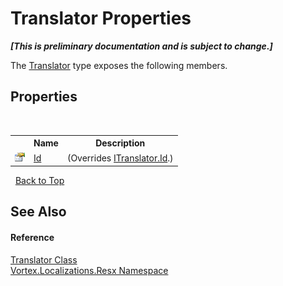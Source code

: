 # Translator Properties
 _**\[This is preliminary documentation and is subject to change.\]**_

The <a href="T_Vortex_Localizations_Resx_Translator.md">Translator</a> type exposes the following members.


## Properties
&nbsp;<table><tr><th></th><th>Name</th><th>Description</th></tr><tr><td>![Public property](media/pubproperty.gif "Public property")</td><td><a href="P_Vortex_Localizations_Resx_Translator_Id.md">Id</a></td><td> (Overrides <a href="P_Vortex_Localizations_Abstractions_ITranslator_Id.md">ITranslator.Id</a>.)</td></tr></table>&nbsp;
<a href="#translator-properties">Back to Top</a>

## See Also


#### Reference
<a href="T_Vortex_Localizations_Resx_Translator.md">Translator Class</a><br /><a href="N_Vortex_Localizations_Resx.md">Vortex.Localizations.Resx Namespace</a><br />
